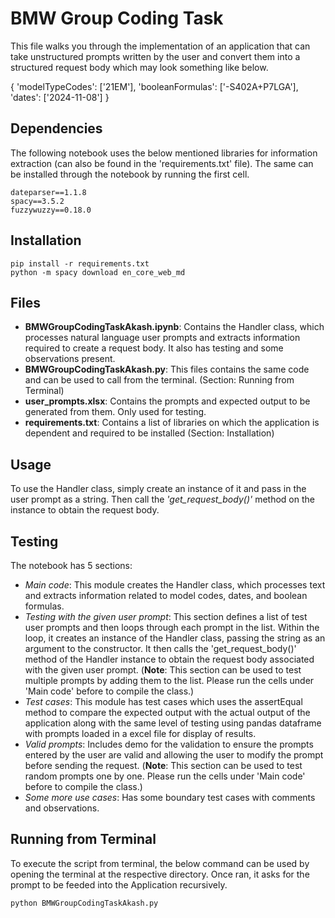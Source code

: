 
# BMW Group Coding Task

This file walks you through the implementation of an application that can take unstructured prompts written by the user and convert them into a structured request body which may look something like below.

{
    'modelTypeCodes': ['21EM'], 
    'booleanFormulas': ['-S402A+P7LGA'], 
    'dates': ['2024-11-08']
}

## Dependencies

The following notebook uses the below mentioned libraries for information extraction (can also be found in the 'requirements.txt' file). The same can be installed through the notebook by running the first cell.

```
dateparser==1.1.8
spacy==3.5.2
fuzzywuzzy==0.18.0
```

## Installation

```
pip install -r requirements.txt
python -m spacy download en_core_web_md
```

## Files

- **BMWGroupCodingTaskAkash.ipynb**: Contains the Handler class, which processes natural language user prompts and extracts information required to create a request body. It also has testing and some observations present.
- **BMWGroupCodingTaskAkash.py**: This files contains the same code and can be used to call from the terminal. (Section: Running from Terminal)
- **user_prompts.xlsx**: Contains the prompts and expected output to be generated from them. Only used for testing.
- **requirements.txt**: Contains a list of libraries on which the application is dependent and required to be installed (Section: Installation)

## Usage

To use the Handler class, simply create an instance of it and pass in the user prompt as a string. Then call the *'get_request_body()'* method on the instance to obtain the request body.

## Testing

The notebook has 5 sections:
- *Main code*: This module creates the Handler class, which processes text and extracts information related to model codes, dates, and boolean formulas.
- *Testing with the given user prompt*: This section defines a list of test user prompts and then loops through each prompt in the list. Within the loop, it creates an instance of the Handler class, passing the string as an argument to the constructor. It then calls the 'get_request_body()' method of the Handler instance to obtain the request body associated with the given user prompt. (**Note**: This section can be used to test multiple prompts by adding them to the list. Please run the cells under 'Main code' before to compile the class.)
- *Test cases*: This module has test cases which uses the assertEqual method to compare the expected output with the actual output of the application along with the same level of testing using pandas dataframe with prompts loaded in a excel file for display of results.
- *Valid prompts*: Includes demo for the validation to ensure the prompts entered by the user are valid and allowing the user to modify the prompt before sending the request. (**Note**: This section can be used to test random prompts one by one. Please run the cells under 'Main code' before to compile the class.)
- *Some more use cases*: Has some boundary test cases with comments and observations.

## Running from Terminal

To execute the script from terminal, the below command can be used by opening the terminal at the respective directory. Once ran, it asks for the prompt to be feeded into the Application recursively.

```
python BMWGroupCodingTaskAkash.py
```
